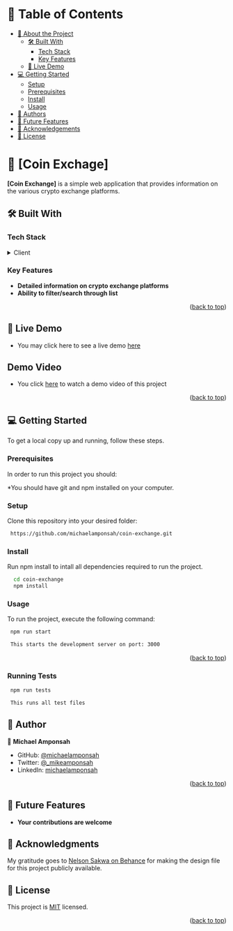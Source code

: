 
# 📗 Table of Contents

- [📖 About the Project](#about-project)
  - [🛠 Built With](#built-with)
    - [Tech Stack](#tech-stack)
    - [Key Features](#key-features)
  - [🚀 Live Demo](#live-demo)
- [💻 Getting Started](#getting-started)
  - [Setup](#setup)
  - [Prerequisites](#prerequisites)
  - [Install](#install)
  - [Usage](#usage)
- [👥 Authors](#authors)
- [🔭 Future Features](#future-features)
- [🙏 Acknowledgements](#acknowledgements)
- [📝 License](#license)

# 📖 [Coin Exchage] <a name=""></a>


**[Coin Exchange]** is a simple web application that provides information on the various crypto exchange platforms.

## 🛠 Built With <a name="React JS, CSS & JavaScript"></a>

### Tech Stack <a name="tech-stack"></a>

<details>
  <summary>Client</summary>
  <ul>
    <li><a href="#">React JS</a></li>
    <li><a href="#">CSS</a></li>
    <li><a href="#">JavaScript</a></li>
  </ul>
</details>

### Key Features <a name="key-features"></a>


- **Detailed information on crypto exchange platforms**
- **Ability to filter/search through list**

<p align="right">(<a href="#readme-top">back to top</a>)</p>


## 🚀 Live Demo <a name="live-demo"></a>


- You may click here to see a live demo [here](https://grand-tanuki-5539ac.netlify.app/details/gdax)

## Demo Video
- You click [here](https://www.loom.com/share/1f85659a1551459e9fef1760d169f543) to watch a demo video of this project 

<p align="right">(<a href="#readme-top">back to top</a>)</p>


## 💻 Getting Started <a name="getting-started"></a>


To get a local copy up and running, follow these steps.

### Prerequisites

In order to run this project you should:

*You should have git and npm installed on your computer.


### Setup

Clone this repository into your desired folder:



```sh
 https://github.com/michaelamponsah/coin-exchange.git
```


### Install

Run npm install to intall all dependencies required to run the project.


```sh
  cd coin-exchange
  npm install
```


### Usage

To run the project, execute the following command:


```sh
 npm run start

 This starts the development server on port: 3000
```


<p align="right">(<a href="#readme-top">back to top</a>)</p>

### Running Tests
```sh
 npm run tests

 This runs all test files
```

## 👥 Author <a name="authors"></a>


👤 **Michael Amponsah**

- GitHub: [@michaelamponsah](https://github.com/michaelamponsah)
- Twitter: [@_mikeamponsah](https://twitter.com/_mikeamponsah)
- LinkedIn: [michaelamponsah](https://linkedin.com/in/mikeamponsah)



<p align="right">(<a href="#readme-top">back to top</a>)</p>


## 🔭 Future Features <a name="future-features"></a>


- **Your contributions are welcome**


## 🙏 Acknowledgments <a name="acknowledgements"></a>


My gratitude goes to [ Nelson Sakwa on Behance](https://www.behance.net/sakwadesignstudio) for making the design file for this project publicly available.


## 📝 License <a name="license"></a>

This project is [MIT](./LICENCE.md) licensed.

<p align="right">(<a href="#readme-top">back to top</a>)</p>
